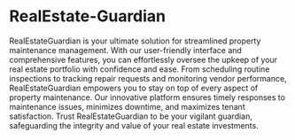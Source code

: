 # RealEstate-Guardian

RealEstateGuardian is your ultimate solution for streamlined property maintenance management. With our user-friendly interface and comprehensive features, you can effortlessly oversee the upkeep of your real estate portfolio with confidence and ease. From scheduling routine inspections to tracking repair requests and monitoring vendor performance, RealEstateGuardian empowers you to stay on top of every aspect of property maintenance. Our innovative platform ensures timely responses to maintenance issues, minimizes downtime, and maximizes tenant satisfaction. Trust RealEstateGuardian to be your vigilant guardian, safeguarding the integrity and value of your real estate investments.
